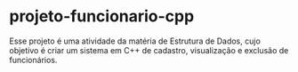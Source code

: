 # projeto-funcionario-cpp
Esse projeto é uma atividade da matéria de Estrutura de Dados, cujo objetivo é criar um sistema em C++ de cadastro, visualização e exclusão de funcionários.
